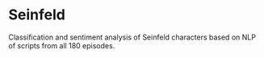 # Seinfeld
Classification and sentiment analysis of Seinfeld characters based on NLP of scripts from all 180 episodes.  
